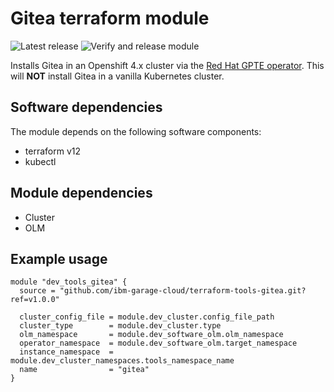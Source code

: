 # Gitea terraform module

![Latest release](https://img.shields.io/github/v/release/ibm-garage-cloud/terraform-tools-gitea?sort=semver) ![Verify and release module](https://github.com/ibm-garage-cloud/terraform-tools-gitea/workflows/Verify%20and%20release%20module/badge.svg)

Installs Gitea in an Openshift 4.x cluster via the [Red Hat GPTE operator](https://github.com/redhat-gpte-devopsautomation/gitea-operator). This will **NOT** install Gitea in a vanilla Kubernetes cluster.

## Software dependencies

The module depends on the following software components:

- terraform v12
- kubectl

## Module dependencies

- Cluster
- OLM

## Example usage

```hcl-terraform
module "dev_tools_gitea" {
  source = "github.com/ibm-garage-cloud/terraform-tools-gitea.git?ref=v1.0.0"

  cluster_config_file = module.dev_cluster.config_file_path
  cluster_type        = module.dev_cluster.type
  olm_namespace       = module.dev_software_olm.olm_namespace
  operator_namespace  = module.dev_software_olm.target_namespace
  instance_namespace  = module.dev_cluster_namespaces.tools_namespace_name
  name                = "gitea"
}
```
